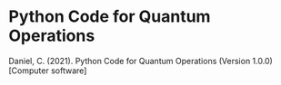 # Python Code for Quantum Operations

Daniel, C. (2021). Python Code for Quantum Operations (Version 1.0.0) [Computer software]
